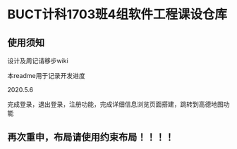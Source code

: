 # BUCT计科1703班4组软件工程课设仓库

## 使用须知
设计及周记请移步wiki

本readme用于记录开发进度

2020.5.6

完成登录，退出登录，注册功能，完成详细信息浏览页面搭建，跳转到高德地图功能

## 再次重申，布局请使用约束布局！！！！

